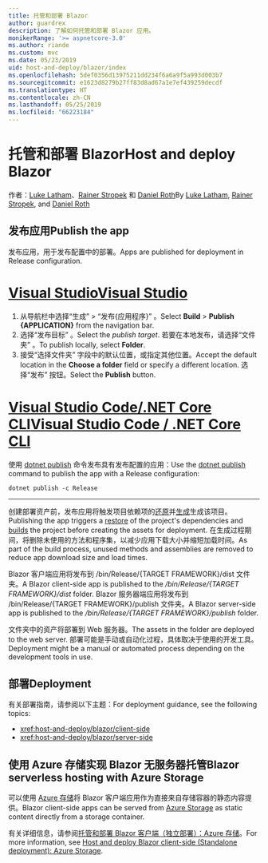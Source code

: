 ```yaml
---
title: 托管和部署 Blazor
author: guardrex
description: 了解如何托管和部署 Blazor 应用。
monikerRange: '>= aspnetcore-3.0'
ms.author: riande
ms.custom: mvc
ms.date: 05/23/2019
uid: host-and-deploy/blazor/index
ms.openlocfilehash: 5def0356d13975211dd234f6a6a9f5a993d003b7
ms.sourcegitcommit: e1623d8279b27ff83d8ad67a1e7ef439259decdf
ms.translationtype: HT
ms.contentlocale: zh-CN
ms.lasthandoff: 05/25/2019
ms.locfileid: "66223184"
---
```

# <a name="host-and-deploy-blazor"></a><span data-ttu-id="415bd-103">托管和部署 Blazor</span><span class="sxs-lookup"><span data-stu-id="415bd-103">Host and deploy Blazor</span></span>

<span data-ttu-id="415bd-104">作者：[Luke Latham](https://github.com/guardrex)、[Rainer Stropek](https://www.timecockpit.com) 和 [Daniel Roth](https://github.com/danroth27)</span><span class="sxs-lookup"><span data-stu-id="415bd-104">By [Luke Latham](https://github.com/guardrex), [Rainer Stropek](https://www.timecockpit.com), and [Daniel Roth](https://github.com/danroth27)</span></span>

## <a name="publish-the-app"></a><span data-ttu-id="415bd-105">发布应用</span><span class="sxs-lookup"><span data-stu-id="415bd-105">Publish the app</span></span>

<span data-ttu-id="415bd-106">发布应用，用于发布配置中的部署。</span><span class="sxs-lookup"><span data-stu-id="415bd-106">Apps are published for deployment in Release configuration.</span></span>

# <a name="visual-studiotabvisual-studio"></a>[<span data-ttu-id="415bd-107">Visual Studio</span><span class="sxs-lookup"><span data-stu-id="415bd-107">Visual Studio</span></span>](#tab/visual-studio)

1. <span data-ttu-id="415bd-108">从导航栏中选择“生成”   > “发布{应用程序}”  。</span><span class="sxs-lookup"><span data-stu-id="415bd-108">Select **Build** > **Publish {APPLICATION}** from the navigation bar.</span></span>
1. <span data-ttu-id="415bd-109">选择“发布目标”  。</span><span class="sxs-lookup"><span data-stu-id="415bd-109">Select the *publish target*.</span></span> <span data-ttu-id="415bd-110">若要在本地发布，请选择“文件夹”  。</span><span class="sxs-lookup"><span data-stu-id="415bd-110">To publish locally, select **Folder**.</span></span>
1. <span data-ttu-id="415bd-111">接受“选择文件夹”  字段中的默认位置，或指定其他位置。</span><span class="sxs-lookup"><span data-stu-id="415bd-111">Accept the default location in the **Choose a folder** field or specify a different location.</span></span> <span data-ttu-id="415bd-112">选择“发布”  按钮。</span><span class="sxs-lookup"><span data-stu-id="415bd-112">Select the **Publish** button.</span></span>


# <a name="visual-studio-code--net-core-clitabvisual-studio-codenetcore-cli"></a>[<span data-ttu-id="415bd-113">Visual Studio Code/.NET Core CLI</span><span class="sxs-lookup"><span data-stu-id="415bd-113">Visual Studio Code / .NET Core CLI</span></span>](#tab/visual-studio-code+netcore-cli)

<span data-ttu-id="415bd-114">使用 [dotnet publish](/dotnet/core/tools/dotnet-publish) 命令发布具有发布配置的应用：</span><span class="sxs-lookup"><span data-stu-id="415bd-114">Use the [dotnet publish](/dotnet/core/tools/dotnet-publish) command to publish the app with a Release configuration:</span></span>

```console
dotnet publish -c Release
```

---

<span data-ttu-id="415bd-115">创建部署资产前，发布应用将触发项目依赖项的[还原](/dotnet/core/tools/dotnet-restore)并[生成](/dotnet/core/tools/dotnet-build)生成该项目。</span><span class="sxs-lookup"><span data-stu-id="415bd-115">Publishing the app triggers a [restore](/dotnet/core/tools/dotnet-restore) of the project's dependencies and [builds](/dotnet/core/tools/dotnet-build) the project before creating the assets for deployment.</span></span> <span data-ttu-id="415bd-116">在生成过程期间，将删除未使用的方法和程序集，以减少应用下载大小并缩短加载时间。</span><span class="sxs-lookup"><span data-stu-id="415bd-116">As part of the build process, unused methods and assemblies are removed to reduce app download size and load times.</span></span>

<span data-ttu-id="415bd-117">Blazor 客户端应用将发布到 /bin/Release/{TARGET FRAMEWORK}/dist  文件夹。</span><span class="sxs-lookup"><span data-stu-id="415bd-117">A Blazor client-side app is published to the */bin/Release/{TARGET FRAMEWORK}/dist* folder.</span></span> <span data-ttu-id="415bd-118">Blazor 服务器端应用将发布到 /bin/Release/{TARGET FRAMEWORK}/publish  文件夹。</span><span class="sxs-lookup"><span data-stu-id="415bd-118">A Blazor server-side app is published to the */bin/Release/{TARGET FRAMEWORK}/publish* folder.</span></span>

<span data-ttu-id="415bd-119">文件夹中的资产将部署到 Web 服务器。</span><span class="sxs-lookup"><span data-stu-id="415bd-119">The assets in the folder are deployed to the web server.</span></span> <span data-ttu-id="415bd-120">部署可能是手动或自动化过程，具体取决于使用的开发工具。</span><span class="sxs-lookup"><span data-stu-id="415bd-120">Deployment might be a manual or automated process depending on the development tools in use.</span></span>

## <a name="deployment"></a><span data-ttu-id="415bd-121">部署</span><span class="sxs-lookup"><span data-stu-id="415bd-121">Deployment</span></span>

<span data-ttu-id="415bd-122">有关部署指南，请参阅以下主题：</span><span class="sxs-lookup"><span data-stu-id="415bd-122">For deployment guidance, see the following topics:</span></span>

* <xref:host-and-deploy/blazor/client-side>
* <xref:host-and-deploy/blazor/server-side>

## <a name="blazor-serverless-hosting-with-azure-storage"></a><span data-ttu-id="415bd-123">使用 Azure 存储实现 Blazor 无服务器托管</span><span class="sxs-lookup"><span data-stu-id="415bd-123">Blazor serverless hosting with Azure Storage</span></span>

<span data-ttu-id="415bd-124">可以使用 [Azure 存储](https://azure.microsoft.com/services/storage/)将 Blazor 客户端应用作为直接来自存储容器的静态内容提供。</span><span class="sxs-lookup"><span data-stu-id="415bd-124">Blazor client-side apps can be served from [Azure Storage](https://azure.microsoft.com/services/storage/) as static content directly from a storage container.</span></span>

<span data-ttu-id="415bd-125">有关详细信息，请参阅[托管和部署 Blazor 客户端（独立部署）：Azure 存储](xref:host-and-deploy/blazor/client-side#azure-storage)。</span><span class="sxs-lookup"><span data-stu-id="415bd-125">For more information, see [Host and deploy Blazor client-side (Standalone deployment): Azure Storage](xref:host-and-deploy/blazor/client-side#azure-storage).</span></span>
